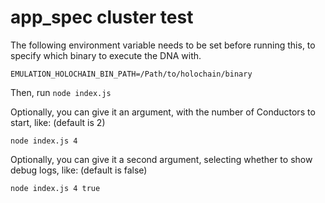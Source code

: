# app_spec cluster test

The following environment variable needs to be set before running this,
to specify which binary to execute the DNA with.
```
EMULATION_HOLOCHAIN_BIN_PATH=/Path/to/holochain/binary
```

Then, run `node index.js`

Optionally, you can give it an argument, with the number of Conductors to start, like:
(default is 2)
```
node index.js 4
```

Optionally, you can give it a second argument, selecting whether to show debug logs, like:
(default is false)
```
node index.js 4 true
```
